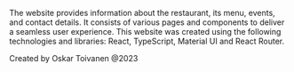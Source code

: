 The website provides information about the restaurant, its menu, events, and contact details. It consists of various pages and components to deliver a seamless user experience.
This website was created using the following technologies and libraries:
React, TypeScript, Material UI and React Router.

Created by Oskar Toivanen @2023
